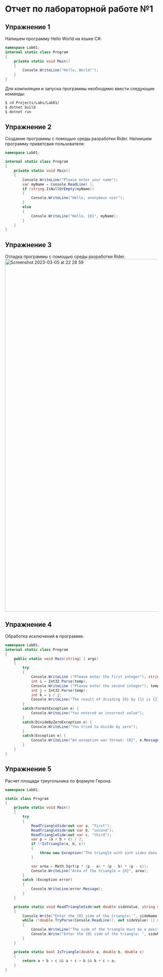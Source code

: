 # Отчет по лабораторной работе №1
## Упражнение 1
Напишем программу Hello World на языке C#:
```csharp
namespace Lab01;
internal static class Program
{
    private static void Main()
    {
        Console.WriteLine("Hello, World!");
    }
}
```
Для компиляции и запуска программы необходимо ввести следующие команды:
```bash
$ cd Projects/Labs/Lab01/
$ dotnet build
$ dotnet run
```
## Упражнение 2
Создание программы с помощью среды разработки Rider.
Напиишем программу приветсвия пользователя:
```csharp
namespace Lab01;

internal static class Program
{
    private static void Main()
    {
        Console.WriteLine("Please enter your name");
        var myName = Console.ReadLine( );
        if (string.IsNullOrEmpty(myName))
        {
            Console.WriteLine("Hello, anonymous user");
        }
        else
        {
            Console.WriteLine("Hello, {0}", myName);
        }
    }
}
```
## Упражнение 3
Отладка программы с помощью среды разработки Rider.
<img width="1157" alt="Screenshot 2023-03-05 at 22 28 59" src="https://user-images.githubusercontent.com/90460154/222983846-8b489d6a-058b-4a5e-a2da-f96d006bc293.png">
## Упражнение 4
Обработка исключений в программе.
```csharp
namespace Lab01;
internal static class Program
{
    public static void Main(string[ ] args)
    {
        try
        {
            Console.WriteLine ("Please enter the first integer"); string temp = Console.ReadLine( );
            int i = Int32.Parse(temp);
            Console.WriteLine ("Please enter the second integer"); temp = Console.ReadLine( );
            int j = Int32.Parse(temp);
            int k = i / j;
            Console.WriteLine("The result of dividing {0} by {1} is {2}", i, j, k);
        }
        catch(FormatException e) {
            Console.WriteLine("You entered an incorrect value");
        }
        catch(DivideByZeroException e) {
            Console.WriteLine("You tried to divide by zero");
        }
        catch(Exception e) {
            Console.WriteLine("An exception was thrown: {0}", e.Message);
        }
    }
}
 ```
## Упражнение 5
Расчет площади треугольника по формуле Герона.
```csharp
namespace Lab01;

static class Program
{
    private static void Main()
    {
        try
        {
            ReadTriangleSide(out var a, "first");
            ReadTriangleSide(out var b, "second");
            ReadTriangleSide(out var c, "third");
            var p = (a + b + c) / 2;
            if (!IsTriangle(a, b, c))
            {
                throw new Exception("The triangle with such sides does not exist.");
            }

            var area = Math.Sqrt(p * (p - a) * (p - b) * (p - c));
            Console.WriteLine("Area of the triangle = {0}", area);
        }
        catch (Exception error)
        {
            Console.WriteLine(error.Message);
        }
    }

    private static void ReadTriangleSide(out double sideValue, string sideName)
    {
        Console.Write("Enter the {0} side of the triangle: ", sideName);
        while (!double.TryParse(Console.ReadLine(), out sideValue) || sideValue <= 0)
        {
            Console.WriteLine("The side of the triangle must be a positive number.");
            Console.Write("Enter the {0} side of the triangle: ", sideName);
        }
    }

    private static bool IsTriangle(double a, double b, double c)
    {
        return a + b > c && a + c > b && b + c > a;
    }
}
```
